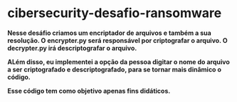 # cibersecurity-desafio-ransomware

<b> Nesse desáfio criamos um encriptador de arquivos e também a sua resolução. 
O encrypter.py será responsável por criptografar o arquivo. 
O decrypter.py irá descriptografar o arquivo. 

ALém disso, eu implementei a opção da pessoa digitar o nome do arquivo a ser criptografado e descriptografado, para se tornar mais dinâmico o código. 

Esse código tem como objetivo apenas fins didáticos. 
